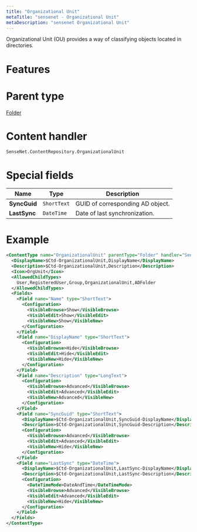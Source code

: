 ```yaml
---
title: "Organizational Unit"
metaTitle: "sensenet - Organizational Unit"
metaDescription: "sensenet Organizational Unit"
---
```


Organizational Unit (OU) provides a way of classifying objects located in directories.

# Features

# Parent type

[Folder](/concepts/content-types/02-folder)

# Content handler

`SenseNet.ContentRepository.OrganizationalUnit`

# Special fields

| Name         | Type        | Description                      |
| ------------ | ----------- | -------------------------------- |
| **SyncGuid** | `ShortText` | GUID of corresponding AD object. |
| **LastSync** | `DateTime`  | Date of last synchronization.    |

# Example

```xml
<ContentType name="OrganizationalUnit" parentType="Folder" handler="SenseNet.ContentRepository.OrganizationalUnit" xmlns="http://schemas.sensenet.com/SenseNet/ContentRepository/ContentTypeDefinition">
  <DisplayName>$Ctd-OrganizationalUnit,DisplayName</DisplayName>
  <Description>$Ctd-OrganizationalUnit,Description</Description>
  <Icon>OrgUnit</Icon>
  <AllowedChildTypes>
    User,RegisteredUser,Group,OrganizationalUnit,ADFolder
  </AllowedChildTypes>
  <Fields>
    <Field name="Name" type="ShortText">
      <Configuration>
        <VisibleBrowse>Show</VisibleBrowse>
        <VisibleEdit>Show</VisibleEdit>
        <VisibleNew>Show</VisibleNew>
      </Configuration>
    </Field>
    <Field name="DisplayName" type="ShortText">
      <Configuration>
        <VisibleBrowse>Hide</VisibleBrowse>
        <VisibleEdit>Hide</VisibleEdit>
        <VisibleNew>Hide</VisibleNew>
      </Configuration>
    </Field>
    <Field name="Description" type="LongText">
      <Configuration>
        <VisibleBrowse>Advanced</VisibleBrowse>
        <VisibleEdit>Advanced</VisibleEdit>
        <VisibleNew>Advanced</VisibleNew>
      </Configuration>
    </Field>
    <Field name="SyncGuid" type="ShortText">
      <DisplayName>$Ctd-OrganizationalUnit,SyncGuid-DisplayName</DisplayName>
      <Description>$Ctd-OrganizationalUnit,SyncGuid-Description</Description>
      <Configuration>
        <VisibleBrowse>Advanced</VisibleBrowse>
        <VisibleEdit>Advanced</VisibleEdit>
        <VisibleNew>Hide</VisibleNew>
      </Configuration>
    </Field>
    <Field name="LastSync" type="DateTime">
      <DisplayName>$Ctd-OrganizationalUnit,LastSync-DisplayName</DisplayName>
      <Description>$Ctd-OrganizationalUnit,LastSync-Description</Description>
      <Configuration>
        <DateTimeMode>DateAndTime</DateTimeMode>
        <VisibleBrowse>Advanced</VisibleBrowse>
        <VisibleEdit>Advanced</VisibleEdit>
        <VisibleNew>Hide</VisibleNew>
      </Configuration>
    </Field>
  </Fields>
</ContentType>
```
